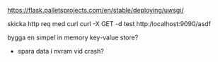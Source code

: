 https://flask.palletsprojects.com/en/stable/deploying/uwsgi/

skicka http req med curl
curl -X GET -d test http:/localhost:9090/asdf

bygga en simpel in memory key-value store?

- spara data i nvram vid crash?
